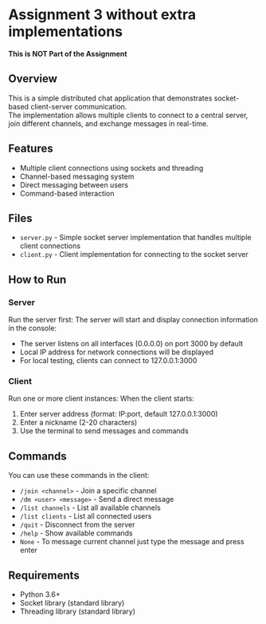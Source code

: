 # Assignment 3 without extra implementations

**This is NOT Part of the Assignment**

## Overview
This is a simple distributed chat application that demonstrates socket-based client-server communication. <br />
The implementation allows multiple clients to connect to a central server, join different channels, and exchange messages in real-time. <br />

## Features
- Multiple client connections using sockets and threading
- Channel-based messaging system
- Direct messaging between users
- Command-based interaction

## Files
- `server.py` - Simple socket server implementation that handles multiple client connections
- `client.py` - Client implementation for connecting to the socket server

## How to Run

### Server
Run the server first:
The server will start and display connection information in the console:
- The server listens on all interfaces (0.0.0.0) on port 3000 by default
- Local IP address for network connections will be displayed
- For local testing, clients can connect to 127.0.0.1:3000

### Client
Run one or more client instances:
When the client starts:
1. Enter server address (format: IP:port, default 127.0.0.1:3000)
2. Enter a nickname (2-20 characters)
3. Use the terminal to send messages and commands

## Commands
You can use these commands in the client:
- `/join <channel>` - Join a specific channel
- `/dm <user> <message>` - Send a direct message
- `/list channels` - List all available channels
- `/list clients` - List all connected users
- `/quit` - Disconnect from the server
- `/help` - Show available commands
- `None` - To message current channel just type the message and press enter  

## Requirements
- Python 3.6+
- Socket library (standard library)
- Threading library (standard library)
